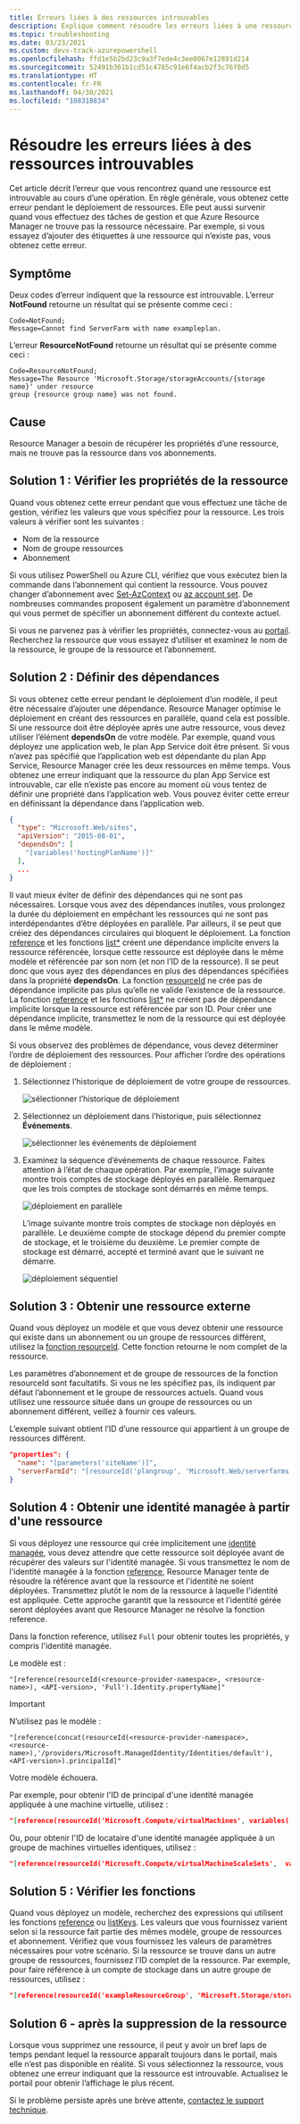 ```yaml
---
title: Erreurs liées à des ressources introuvables
description: Explique comment résoudre les erreurs liées à une ressource introuvable. L’erreur peut survenir pendant le déploiement d’un modèle Azure Resource Manager ou au cours d’opérations de gestion.
ms.topic: troubleshooting
ms.date: 03/23/2021
ms.custom: devx-track-azurepowershell
ms.openlocfilehash: ffd1e5b2bd23c9a3f7ede4c3ee0067e12891d214
ms.sourcegitcommit: 52491b361b1cd51c4785c91e6f4acb2f3c76f0d5
ms.translationtype: HT
ms.contentlocale: fr-FR
ms.lasthandoff: 04/30/2021
ms.locfileid: "108318834"
---
```

# <a name="resolve-resource-not-found-errors"></a>Résoudre les erreurs liées à des ressources introuvables

Cet article décrit l’erreur que vous rencontrez quand une ressource est introuvable au cours d’une opération. En règle générale, vous obtenez cette erreur pendant le déploiement de ressources. Elle peut aussi survenir quand vous effectuez des tâches de gestion et que Azure Resource Manager ne trouve pas la ressource nécessaire. Par exemple, si vous essayez d’ajouter des étiquettes à une ressource qui n’existe pas, vous obtenez cette erreur.

## <a name="symptom"></a>Symptôme

Deux codes d’erreur indiquent que la ressource est introuvable. L’erreur **NotFound** retourne un résultat qui se présente comme ceci :

```
Code=NotFound;
Message=Cannot find ServerFarm with name exampleplan.
```

L’erreur **ResourceNotFound** retourne un résultat qui se présente comme ceci :

```
Code=ResourceNotFound;
Message=The Resource 'Microsoft.Storage/storageAccounts/{storage name}' under resource
group {resource group name} was not found.
```

## <a name="cause"></a>Cause

Resource Manager a besoin de récupérer les propriétés d’une ressource, mais ne trouve pas la ressource dans vos abonnements.

## <a name="solution-1---check-resource-properties"></a>Solution 1 : Vérifier les propriétés de la ressource

Quand vous obtenez cette erreur pendant que vous effectuez une tâche de gestion, vérifiez les valeurs que vous spécifiez pour la ressource. Les trois valeurs à vérifier sont les suivantes :

* Nom de la ressource
* Nom de groupe ressources
* Abonnement

Si vous utilisez PowerShell ou Azure CLI, vérifiez que vous exécutez bien la commande dans l’abonnement qui contient la ressource. Vous pouvez changer d’abonnement avec [Set-AzContext](/powershell/module/Az.Accounts/Set-AzContext) ou [az account set](/cli/azure/account#az_account_set). De nombreuses commandes proposent également un paramètre d’abonnement qui vous permet de spécifier un abonnement différent du contexte actuel.

Si vous ne parvenez pas à vérifier les propriétés, connectez-vous au [portail](https://portal.azure.com). Recherchez la ressource que vous essayez d’utiliser et examinez le nom de la ressource, le groupe de la ressource et l’abonnement.

## <a name="solution-2---set-dependencies"></a>Solution 2 : Définir des dépendances

Si vous obtenez cette erreur pendant le déploiement d’un modèle, il peut être nécessaire d’ajouter une dépendance. Resource Manager optimise le déploiement en créant des ressources en parallèle, quand cela est possible. Si une ressource doit être déployée après une autre ressource, vous devez utiliser l’élément **dependsOn** de votre modèle. Par exemple, quand vous déployez une application web, le plan App Service doit être présent. Si vous n’avez pas spécifié que l’application web est dépendante du plan App Service, Resource Manager crée les deux ressources en même temps. Vous obtenez une erreur indiquant que la ressource du plan App Service est introuvable, car elle n’existe pas encore au moment où vous tentez de définir une propriété dans l’application web. Vous pouvez éviter cette erreur en définissant la dépendance dans l’application web.

```json
{
  "type": "Microsoft.Web/sites",
  "apiVersion": "2015-08-01",
  "dependsOn": [
    "[variables('hostingPlanName')]"
  ],
  ...
}
```

Il vaut mieux éviter de définir des dépendances qui ne sont pas nécessaires. Lorsque vous avez des dépendances inutiles, vous prolongez la durée du déploiement en empêchant les ressources qui ne sont pas interdépendantes d’être déployées en parallèle. Par ailleurs, il se peut que créiez des dépendances circulaires qui bloquent le déploiement. La fonction [reference](template-functions-resource.md#reference) et les fonctions [list*](template-functions-resource.md#list) créent une dépendance implicite envers la ressource référencée, lorsque cette ressource est déployée dans le même modèle et référencée par son nom (et non l’ID de la ressource). Il se peut donc que vous ayez des dépendances en plus des dépendances spécifiées dans la propriété **dependsOn**. La fonction [resourceId](template-functions-resource.md#resourceid) ne crée pas de dépendance implicite pas plus qu’elle ne valide l’existence de la ressource. La fonction [reference](template-functions-resource.md#reference) et les fonctions [list*](template-functions-resource.md#list) ne créent pas de dépendance implicite lorsque la ressource est référencée par son ID. Pour créer une dépendance implicite, transmettez le nom de la ressource qui est déployée dans le même modèle.

Si vous observez des problèmes de dépendance, vous devez déterminer l’ordre de déploiement des ressources. Pour afficher l’ordre des opérations de déploiement :

1. Sélectionnez l’historique de déploiement de votre groupe de ressources.

   ![sélectionner l’historique de déploiement](./media/error-not-found/select-deployment.png)

2. Sélectionnez un déploiement dans l’historique, puis sélectionnez **Événements**.

   ![sélectionner les événements de déploiement](./media/error-not-found/select-deployment-events.png)

3. Examinez la séquence d’événements de chaque ressource. Faites attention à l’état de chaque opération. Par exemple, l’image suivante montre trois comptes de stockage déployés en parallèle. Remarquez que les trois comptes de stockage sont démarrés en même temps.

   ![déploiement en parallèle](./media/error-not-found/deployment-events-parallel.png)

   L’image suivante montre trois comptes de stockage non déployés en parallèle. Le deuxième compte de stockage dépend du premier compte de stockage, et le troisième du deuxième. Le premier compte de stockage est démarré, accepté et terminé avant que le suivant ne démarre.

   ![déploiement séquentiel](./media/error-not-found/deployment-events-sequence.png)

## <a name="solution-3---get-external-resource"></a>Solution 3 : Obtenir une ressource externe

Quand vous déployez un modèle et que vous devez obtenir une ressource qui existe dans un abonnement ou un groupe de ressources différent, utilisez la [fonction resourceId](template-functions-resource.md#resourceid). Cette fonction retourne le nom complet de la ressource.

Les paramètres d’abonnement et de groupe de ressources de la fonction resourceId sont facultatifs. Si vous ne les spécifiez pas, ils indiquent par défaut l’abonnement et le groupe de ressources actuels. Quand vous utilisez une ressource située dans un groupe de ressources ou un abonnement différent, veillez à fournir ces valeurs.

L’exemple suivant obtient l’ID d’une ressource qui appartient à un groupe de ressources différent.

```json
"properties": {
  "name": "[parameters('siteName')]",
  "serverFarmId": "[resourceId('plangroup', 'Microsoft.Web/serverfarms', parameters('hostingPlanName'))]"
}
```

## <a name="solution-4---get-managed-identity-from-resource"></a>Solution 4 : Obtenir une identité managée à partir d'une ressource

Si vous déployez une ressource qui crée implicitement une [identité managée](../../active-directory/managed-identities-azure-resources/overview.md), vous devez attendre que cette ressource soit déployée avant de récupérer des valeurs sur l'identité managée. Si vous transmettez le nom de l'identité managée à la fonction [reference](template-functions-resource.md#reference), Resource Manager tente de résoudre la référence avant que la ressource et l'identité ne soient déployées. Transmettez plutôt le nom de la ressource à laquelle l'identité est appliquée. Cette approche garantit que la ressource et l'identité gérée seront déployées avant que Resource Manager ne résolve la fonction reference.

Dans la fonction reference, utilisez `Full` pour obtenir toutes les propriétés, y compris l'identité managée.

Le modèle est :

`"[reference(resourceId(<resource-provider-namespace>, <resource-name>), <API-version>, 'Full').Identity.propertyName]"`

> [!IMPORTANT]
> N’utilisez pas le modèle :
>
> `"[reference(concat(resourceId(<resource-provider-namespace>, <resource-name>),'/providers/Microsoft.ManagedIdentity/Identities/default'),<API-version>).principalId]"`
>
> Votre modèle échouera.

Par exemple, pour obtenir l'ID de principal d'une identité managée appliquée à une machine virtuelle, utilisez :

```json
"[reference(resourceId('Microsoft.Compute/virtualMachines', variables('vmName')),'2019-12-01', 'Full').identity.principalId]",
```

Ou, pour obtenir l'ID de locataire d'une identité managée appliquée à un groupe de machines virtuelles identiques, utilisez :

```json
"[reference(resourceId('Microsoft.Compute/virtualMachineScaleSets',  variables('vmNodeType0Name')), 2019-12-01, 'Full').Identity.tenantId]"
```

## <a name="solution-5---check-functions"></a>Solution 5 : Vérifier les fonctions

Quand vous déployez un modèle, recherchez des expressions qui utilisent les fonctions [reference](template-functions-resource.md#reference) ou [listKeys](template-functions-resource.md#listkeys). Les valeurs que vous fournissez varient selon si la ressource fait partie des mêmes modèle, groupe de ressources et abonnement. Vérifiez que vous fournissez les valeurs de paramètres nécessaires pour votre scénario. Si la ressource se trouve dans un autre groupe de ressources, fournissez l’ID complet de la ressource. Par exemple, pour faire référence à un compte de stockage dans un autre groupe de ressources, utilisez :

```json
"[reference(resourceId('exampleResourceGroup', 'Microsoft.Storage/storageAccounts', 'myStorage'), '2017-06-01')]"
```

## <a name="solution-6---after-deleting-resource"></a>Solution 6 - après la suppression de la ressource

Lorsque vous supprimez une ressource, il peut y avoir un bref laps de temps pendant lequel la ressource apparaît toujours dans le portail, mais elle n’est pas disponible en réalité. Si vous sélectionnez la ressource, vous obtenez une erreur indiquant que la ressource est introuvable. Actualisez le portail pour obtenir l’affichage le plus récent.

Si le problème persiste après une brève attente, [contactez le support technique](https://azure.microsoft.com/support/options/).
